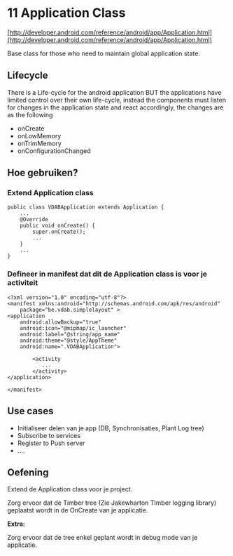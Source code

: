 # 11 Application Class #

[http://developer.android.com/reference/android/app/Application.html](http://developer.android.com/reference/android/app/Application.html)

Base class for those who need to maintain global application state. 

## Lifecycle ##


There is a Life-cycle for the android application BUT the applications have limited control over their own life-cycle, instead the components must listen for changes in the application state and react accordingly, the changes are as the following

- onCreate
- onLowMemory
- onTrimMemory
- onConfigurationChanged


## Hoe gebruiken? ##

### Extend Application class ###

    public class VDABApplication extends Application {
    	...
	    @Override
	    public void onCreate() {
	        super.onCreate();
	        ...
	    }
		...
    }

### Defineer in manifest dat dit de Application class is voor je activiteit ###

    <?xml version="1.0" encoding="utf-8"?>
    <manifest xmlns:android="http://schemas.android.com/apk/res/android"
    	package="be.vdab.simplelayout" >
    <application
	    android:allowBackup="true"
	    android:icon="@mipmap/ic_launcher"
	    android:label="@string/app_name"
	    android:theme="@style/AppTheme"
	    android:name=".VDABApplication">
    
		    <activity
		       ...
		    </activity>
    </application>
    
    </manifest>


## Use cases ##

- Initialiseer delen van je app (DB, Synchronisaties, Plant Log tree)
- Subscribe to services
- Register to Push server
- ....


## Oefening ##

Extend de Application class voor je project.

Zorg ervoor dat de Timber tree (Zie Jakewharton TImber logging library) geplaatst wordt in de OnCreate van je applicatie.


**Extra:**

Zorg ervoor dat de tree enkel geplant wordt in debug mode van je applicatie.